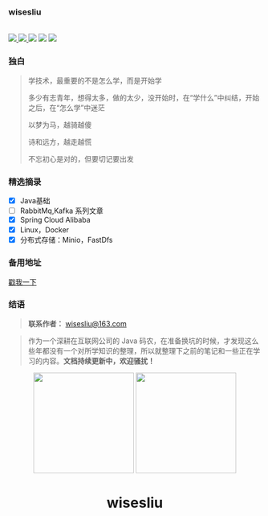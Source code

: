 ### wisesliu

<p>
<br >
<a href="https://blog.didispace.com/"><img src="https://img.shields.io/badge/language-Java-blue.svg">
<a href="https://ifeve.com/"><img src="https://img.shields.io/badge/platform-Linux-red.svg">
<a href="https://juejin.cn/"><img src="https://img.shields.io/badge/%E6%8E%98%E9%87%91-@lazyegg-FFA500.svg?style=flat&colorA=1970fe"></a>
<a href="https://www.cnblogs.com/topshark"><img src="https://img.shields.io/badge/Blog-lazyegg-80d4f9.svg?style=flat"></a>
<a href="https://blog.csdn.net/thinkwon/category_9731418.html"><img src="https://img.shields.io/badge/CSDN-@大新之助-fd6f32.svg?style=flat&colorA=B22222"></a>
</p>

### 独白
> 学技术，最重要的不是怎么学，而是开始学
>
> 多少有志青年，想得太多，做的太少，没开始时，在“学什么”中纠结，开始之后，在“怎么学”中迷茫
>
> 以梦为马，越骑越傻
>
> 诗和远方，越走越慌
>
> 不忘初心是对的，但要切记要出发



### 精选摘录

- [x] Java基础
- [ ] RabbitMq,Kafka 系列文章
- [x] Spring Cloud Alibaba
- [x] Linux，Docker
- [x] 分布式存储：Minio，FastDfs

### 备用地址
[戳我一下](https://wisesliu.github.io/wisesliu)

### 结语
> **联系作者：**  wisesliu@163.com

> 作为一个深耕在互联网公司的 Java 码农，在准备换坑的时候，才发现这么些年都没有一个对所学知识的整理，所以就整理下之前的笔记和一些正在学习的内容。**文档持续更新中，欢迎骚扰！**

<p align="center">
<img src="https://docsify.js.org/_media/icon.svg" width="200" height="200"/>
<img src="https://docsify.js.org/_media/icon.svg" width="200" height="200"/>
</p>
<h1 align="center">wisesliu</h1>
